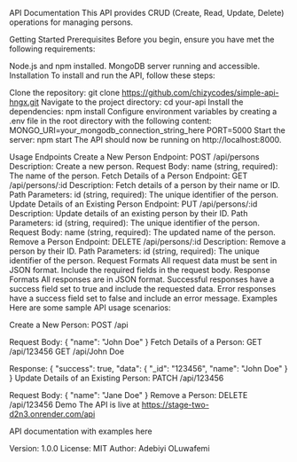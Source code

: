 API Documentation
This API provides CRUD (Create, Read, Update, Delete) operations for managing persons.

Getting Started
Prerequisites
Before you begin, ensure you have met the following requirements:

Node.js and npm installed.
MongoDB server running and accessible.
Installation
To install and run the API, follow these steps:

Clone the repository:
git clone https://github.com/chizycodes/simple-api-hngx.git
Navigate to the project directory:
cd your-api
Install the dependencies:
npm install
Configure environment variables by creating a .env file in the root directory with the following content:
MONGO_URI=your_mongodb_connection_string_here
PORT=5000
Start the server:
npm start
The API should now be running on http://localhost:8000.

Usage
Endpoints
Create a New Person
Endpoint: POST /api/persons
Description: Create a new person.
Request Body:
name (string, required): The name of the person.
Fetch Details of a Person
Endpoint: GET /api/persons/:id
Description: Fetch details of a person by their name or ID.
Path Parameters:
id (string, required): The unique identifier of the person.
Update Details of an Existing Person
Endpoint: PUT /api/persons/:id
Description: Update details of an existing person by their ID.
Path Parameters:
id (string, required): The unique identifier of the person.
Request Body:
name (string, required): The updated name of the person.
Remove a Person
Endpoint: DELETE /api/persons/:id
Description: Remove a person by their ID.
Path Parameters:
id (string, required): The unique identifier of the person.
Request Formats
All request data must be sent in JSON format.
Include the required fields in the request body.
Response Formats
All responses are in JSON format.
Successful responses have a success field set to true and include the requested data.
Error responses have a success field set to false and include an error message.
Examples
Here are some sample API usage scenarios:

Create a New Person:
POST /api

Request Body:
{
  "name": "John Doe"
}
Fetch Details of a Person:
GET /api/123456
GET /api/John Doe

Response:
{
  "success": true,
  "data": {
    "_id": "123456",
    "name": "John Doe"
  }
}
Update Details of an Existing Person:
PATCH /api/123456

Request Body:
{
  "name": "Jane Doe"
}
Remove a Person:
DELETE /api/123456
Demo
The API is live at https://stage-two-d2n3.onrender.com/api

API documentation with examples here

Version: 1.0.0
License: MIT
Author: Adebiyi OLuwafemi
